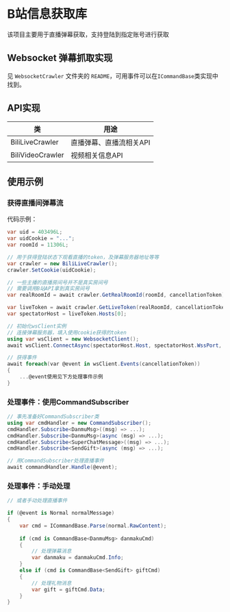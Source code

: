 # B站信息获取库
该项目主要用于直播弹幕获取，支持登陆到指定账号进行获取

## Websocket 弹幕抓取实现
见 `WebsocketCrawler` 文件夹的 `README`，可用事件可以在`ICommandBase`类实现中找到。

## API实现
| 类 | 用途
| - | - |
| BiliLiveCrawler | 直播弹幕、直播流相关API |
| BiliVideoCrawler | 视频相关信息API |

## 使用示例

### 获得直播间弹幕流
代码示例：
```csharp
var uid = 403496L;
var uidCookie = "...";
var roomId = 11306L;

// 用于获得登陆状态下观看直播的token，及弹幕服务器地址等等
var crawler = new BiliLiveCrawler();
crawler.SetCookie(uidCookie);

// 一些主播的直播房间号并不是真实房间号
// 需要调用B站API拿到真实房间号
var realRoomId = await crawler.GetRealRoomId(roomId, cancellationToken);

var liveToken = await crawler.GetLiveToken(realRoomId, cancellationToken);
var spectatorHost = liveToken.Hosts[0];

// 初始化wsClient实例
// 连接弹幕服务器，填入使用cookie获得的token
using var wsClient = new WebsocketClient();
await wsClient.ConnectAsync(spectatorHost.Host, spectatorHost.WssPort, roomId, uid, token, "wss", cancellationToken);

// 获得事件
await foreach(var @event in wsClient.Events(cancellationToken))
{
    ...@event使用见下方处理事件示例
}
```

### 处理事件：使用CommandSubscriber
```csharp
// 事先准备好CommandSubscriber类
using var cmdHandler = new CommandSubscriber();
cmdHandler.Subscribe<DanmuMsg>((msg) => ...);
cmdHandler.Subscribe<DanmuMsg>(async (msg) => ...);
cmdHandler.Subscribe<SuperChatMessage>((msg) => ...);
cmdHandler.Subscribe<SendGift>(async (msg) => ...);

// 用CommandSubscriber处理直播事件
await commandHandler.Handle(@event);
```

### 处理事件：手动处理
```csharp
// 或者手动处理直播事件

if (@event is Normal normalMessage)
{
    var cmd = ICommandBase.Parse(normal.RawContent);
   
    if (cmd is CommandBase<DanmuMsg> danmakuCmd)
    {
        // 处理弹幕消息
        var danmaku = danmakuCmd.Info;
    }
    else if (cmd is CommandBase<SendGift> giftCmd)
    {
        // 处理礼物消息
        var gift = giftCmd.Data;
    }
}
```
